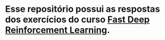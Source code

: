 # Esse repositório possui as respostas dos exercícios do curso [Fast Deep Reinforcement Learning](https://courses.dibya.online/p/fastdeeprl).